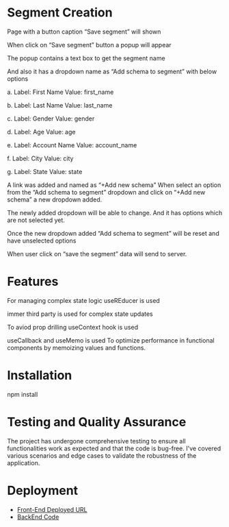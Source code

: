 # Segment Creation

Page with a button caption “Save segment” will shown

When click on “Save segment” button a popup will appear

The popup contains a text box to get the segment name

And also it has a dropdown name as “Add schema to segment” with below options

a. Label: First Name Value: first_name

b. Label: Last Name Value: last_name

c. Label: Gender Value: gender

d. Label: Age Value: age

e. Label: Account Name Value: account_name

f. Label: City Value: city

g. Label: State Value: state

A link was added and named as “+Add new schema”
When select an option from the “Add schema to segment” dropdown and click on “+Add new schema” a new dropdown added.

The newly added dropdown will be able to change. And it has options which are not selected yet.

Once the new dropdown added “Add schema to segment” will be reset and have unselected options

When user click on “save the segment” data will send to server.

# Features

 For managing complex state logic useREducer is used
 
 immer third party is used for complex state updates
 
 To aviod prop drilling useContext hook is used
 
 useCallback and useMemo is used To optimize performance in functional components by memoizing values and functions.

 # Installation
 npm install
 
 # Testing and Quality Assurance
 The project has undergone comprehensive testing to ensure all functionalities work as expected and that the code is bug-free.
 I've covered various scenarios and edge cases to validate the robustness of the application.

 # Deployment
- [Front-End Deployed URL](https://addschema.netlify.app/) 
- [BackEnd Code](https://github.com/yuvansankar-dev/AddSchema_Backend/tree/main) 
